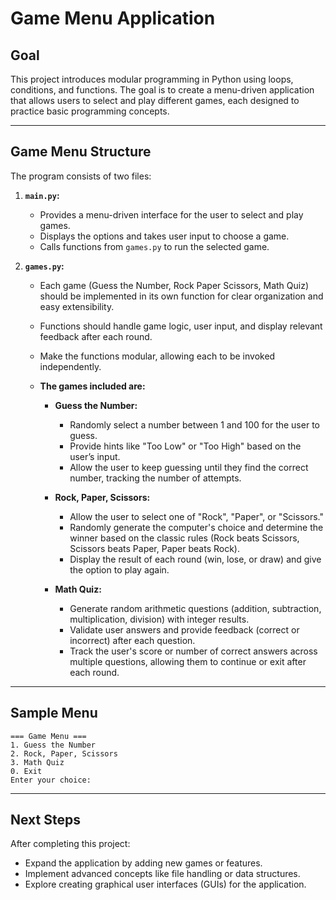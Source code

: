 # Game Menu Application

## Goal

This project introduces modular programming in Python using loops, conditions, and functions. The goal is to create a menu-driven application that allows users to select and play different games, each designed to practice basic programming concepts.

---

## Game Menu Structure

The program consists of two files:

1. **`main.py`:**
   - Provides a menu-driven interface for the user to select and play games.
   - Displays the options and takes user input to choose a game.
   - Calls functions from `games.py` to run the selected game.

2. **`games.py`:**
    - Each game (Guess the Number, Rock Paper Scissors, Math Quiz) should be implemented in its own function for clear organization and easy extensibility.
    - Functions should handle game logic, user input, and display relevant feedback after each round.
    - Make the functions modular, allowing each to be invoked independently.

   - **The games included are:**
     - **Guess the Number:**
       - Randomly select a number between 1 and 100 for the user to guess.
       - Provide hints like "Too Low" or "Too High" based on the user’s input.
       - Allow the user to keep guessing until they find the correct number, tracking the number of attempts.
     
     - **Rock, Paper, Scissors:**
       - Allow the user to select one of "Rock", "Paper", or "Scissors."
       - Randomly generate the computer's choice and determine the winner based on the classic rules (Rock beats Scissors, Scissors beats Paper, Paper beats Rock).
       - Display the result of each round (win, lose, or draw) and give the option to play again.

     - **Math Quiz:**
       - Generate random arithmetic questions (addition, subtraction, multiplication, division) with integer results.
       - Validate user answers and provide feedback (correct or incorrect) after each question.
       - Track the user's score or number of correct answers across multiple questions, allowing them to continue or exit after each round.

---

## Sample Menu

```
=== Game Menu ===
1. Guess the Number
2. Rock, Paper, Scissors
3. Math Quiz
0. Exit
Enter your choice: 
```

---



## Next Steps

After completing this project:

- Expand the application by adding new games or features.
- Implement advanced concepts like file handling or data structures.
- Explore creating graphical user interfaces (GUIs) for the application.

